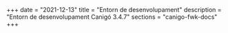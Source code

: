 +++
date        = "2021-12-13"
title       = "Entorn de desenvolupament"
description = "Entorn de desenvolupament Canigó 3.4.7"
sections    = "canigo-fwk-docs"
+++